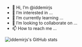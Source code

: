 - 👋 Hi, I’m @iddemirjs
- 👀 I’m interested in ...
- 🌱 I’m currently learning ...
- 💞️ I’m looking to collaborate on ...
- 📫 How to reach me ...

![iddemirjs's GitHub stats](https://github-readme-stats.vercel.app/api?username=iddemirjs&show_icons=true&include_all_commits=true&rank_icon=github&show_owner=true&bg_color=30,e96443,904e95&title_color=fff&text_color=fff)

<!---
iddemirjs/iddemirjs is a ✨ special ✨ repository because its `README.md` (this file) appears on your GitHub profile.
You can click the Preview link to take a look at your changes.
--->
